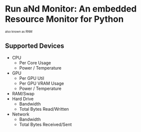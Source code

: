 # Run aNd Monitor: An embedded Resource Monitor for Python
<sub><sup>also known as RNM</sup></sub>

## Supported Devices
* CPU
    * Per Core Usage
    * Power / Temperature
* GPU
    * Per GPU Util
    * Per GPU VRAM Usage
    * Power / Temperature
* RAM/Swap
* Hard Drive
    * Bandwidth
    * Total Bytes Read/Written
* Network
    * Bandwidth
    * Total Bytes Received/Sent